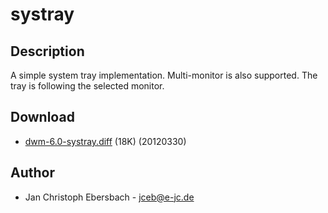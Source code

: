 systray
=======

Description
-----------
A simple system tray implementation. Multi-monitor is also supported. The tray
is following the selected monitor.

Download
--------
* [dwm-6.0-systray.diff](dwm-6.0-systray.diff) (18K) (20120330)

Author
------
* Jan Christoph Ebersbach - <jceb@e-jc.de>
